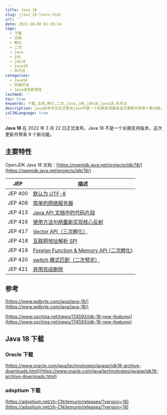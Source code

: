 ```yaml
---
title: Java_18
slug: /java_18-lvotn.html
url: ''
date: 2022-10-08 01:26:14
tags:
  - 下载
  - 文档
  - 孵化
  - 二次
  - java
  - jdk
  - jdk18
  - java18
  - 年月日
categories:
  - JavaSE
  - 后端开发
  - Java语言新特性
lastmod: ''
toc: true
keywords: 下载,文档,孵化,二次,java,jdk,jdk18,java18,年月日
description: java在年月日正式发布java不是一个长期支持版本这次更新共带来个新功能。主要特性openjdkjava文档_https_openjdkjavanetprojectsjdkjep描述jep默认为utfjep简单的网络服务器jepjavaapi文档中的代码片段jep使用方法句柄重新实现核心反射jepvectorapi（三次孵化）jep互联网地址解析spijepforeignfunctionmemoryapi(二次孵化)jepswitch模式匹配（二次预览）jep弃用完成删除参考https_wwwwdbyt
isCJKLanguage: true
---
```

**Java 18** 在 2022 年 3 月 22 日正式发布，Java 18 不是一个长期支持版本，这次更新共带来 9 个新功能。

## 主要特性

OpenJDK Java 18 文档：[https://openjdk.java.net/projects/jdk/18/](https://openjdk.java.net/projects/jdk/18/)

|JEP|描述|
| -------| ----|
|JEP 400|[默认为 UTF-8](https://openjdk.java.net/jeps/400)|
|JEP 408|[简单的网络服务器](https://openjdk.java.net/jeps/408)|
|JEP 413|[Java API 文档中的代码片段](https://openjdk.java.net/jeps/413)|
|JEP 416|[使用方法句柄重新实现核心反射](https://openjdk.java.net/jeps/416)|
|JEP 417|[Vector API（三次孵化）](https://openjdk.java.net/jeps/417)|
|JEP 418|[互联网地址解析 SPI](https://openjdk.java.net/jeps/418)|
|JEP 419|[Foreign Function &amp; Memory API (二次孵化)](https://openjdk.java.net/jeps/419)|
|JEP 420|[switch 模式匹配（二次预览）](https://openjdk.java.net/jeps/420)|
|JEP 421|[弃用完成删除](https://openjdk.java.net/jeps/421)|

## 参考

[https://www.wdbyte.com/java/java-18/](https://www.wdbyte.com/java/java-18/)

[https://www.oschina.net/news/174593/jdk-18-new-features](https://www.oschina.net/news/174593/jdk-18-new-features)

## Java 18 下载

### Oracle 下载

[https://www.oracle.com/java/technologies/javase/jdk18-archive-downloads.html](https://www.oracle.com/java/technologies/javase/jdk18-archive-downloads.html)

### adoptium 下载

[https://adoptium.net/zh-CN/temurin/releases/?version=18](https://adoptium.net/zh-CN/temurin/releases/?version=18)

‍